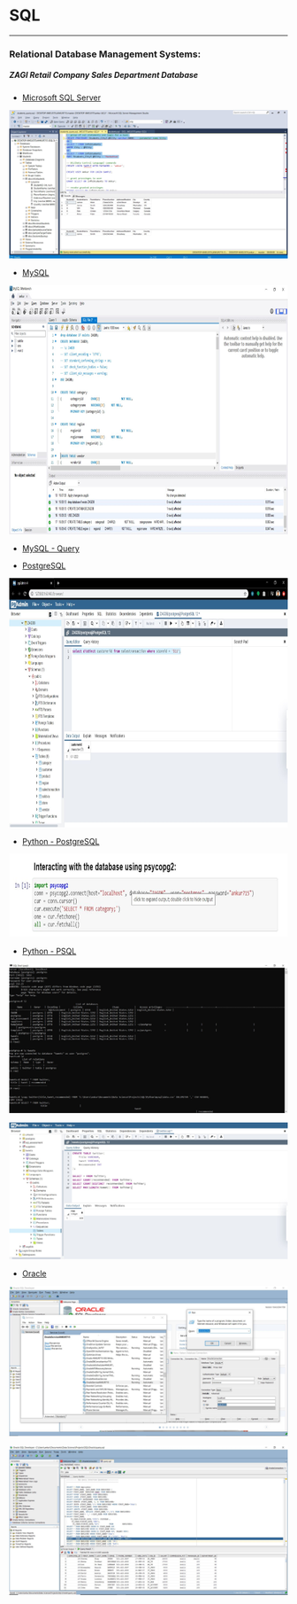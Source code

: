# SQL
---
### Relational Database Management Systems:   
##### ZAGI Retail Company Sales Department Database

- [Microsoft SQL Server](https://github.com/ankur715/SQL/blob/master/mssql/students)   
<p><img src="https://github.com/ankur715/SQL/blob/master/mssql/students/images/query.JPG"></p>

- [MySQL](https://github.com/ankur715/SQL/tree/master/mysql)   
<p align="left">
  <img width="1000" height="450" src="https://github.com/ankur715/SQL/blob/master/mysql/create%20database.JPG"> 
</p>

- [MySQL - Query](https://github.com/ankur715/SQL/tree/master/data_management_%26_big_data)

- [PostgreSQL](https://github.com/ankur715/SQL/tree/master/postgresql)  
<p align="left">
  <img width="1000" height="450" src="https://github.com/ankur715/SQL/blob/master/postgresql/select.JPG"> 
</p>

- [Python - PostgreSQL](https://github.com/ankur715/SQL/tree/master/python/postgres)
<p align="left">
  <img width="600" height="150" src="https://github.com/ankur715/SQL/blob/master/python/postgres/psycopg2.JPG"> 
</p>

- [Python - PSQL](https://github.com/ankur715/SQL/tree/master/python/postgres_tweets)
<p>
  <img src="https://github.com/ankur715/SQL/blob/master/python/postgres_tweets/psql%20copy.JPG"> 
</p>

<p>
  <img src="https://github.com/ankur715/SQL/blob/master/python/postgres_tweets/query.JPG"> 
</p>

- [Oracle](https://github.com/ankur715/SQL/blob/master/oracle)

<p><img src="https://github.com/ankur715/SQL/blob/master/oracle/images/oracle_create_database.JPG"></p>

<p><img src="https://github.com/ankur715/SQL/blob/master/oracle/images/query.JPG"></p>
